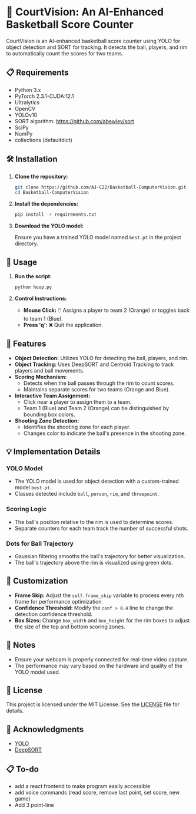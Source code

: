 # 🏀 CourtVision: An AI-Enhanced Basketball Score Counter

CourtVision is an AI-enhanced basketball score counter using YOLO for object detection and SORT for tracking. It detects the ball, players, and rim to automatically count the scores for two teams.

## 📋 Requirements

- Python 3.x
- PyTorch 2.3.1-CUDA:12.1 
- Ultralytics
- OpenCV
- YOLOv10
- SORT algorithm: https://github.com/abewley/sort 
- SciPy
- NumPy
- collections (defaultdict)

## 🛠️ Installation

1. **Clone the repository:**

    ```sh
    git clone https://github.com/AJ-C22/Basketball-ComputerVision.git
    cd Basketball-ComputerVision
    ```

2. **Install the dependencies:**

    ```sh
    pip install -r requirements.txt
    ```

3. **Download the YOLO model:**

    Ensure you have a trained YOLO model named `best.pt` in the project directory.

## 🚀 Usage

1. **Run the script:**

    ```sh
    python hoop.py
    ```

2. **Control Instructions:**

    - **Mouse Click:** 🖱️ Assigns a player to team 2 (Orange) or toggles back to team 1 (Blue).
    - **Press 'q':** ❌ Quit the application.

## 🌟 Features

- **Object Detection:** Utilizes YOLO for detecting the ball, players, and rim.
- **Object Tracking:** Uses DeepSORT and Centroid Tracking to track players and ball movements.
- **Scoring Mechanism:** 
  - Detects when the ball passes through the rim to count scores.
  - Maintains separate scores for two teams (Orange and Blue).
- **Interactive Team Assignment:** 
  - Click near a player to assign them to a team.
  - Team 1 (Blue) and Team 2 (Orange) can be distinguished by bounding box colors.
- **Shooting Zone Detection:** 
  - Identifies the shooting zone for each player.
  - Changes color to indicate the ball's presence in the shooting zone.

## 💡 Implementation Details

### YOLO Model

- The YOLO model is used for object detection with a custom-trained model `best.pt`.
- Classes detected include `ball`, `person`, `rim`, and `threepoint`.

### Scoring Logic

- The ball's position relative to the rim is used to determine scores.
- Separate counters for each team track the number of successful shots.

### Dots for Ball Trajectory

- Gaussian filtering smooths the ball's trajectory for better visualization.
- The ball's trajectory above the rim is visualized using green dots.

## 🔧 Customization

- **Frame Skip:** Adjust the `self.frame_skip` variable to process every nth frame for performance optimization.
- **Confidence Threshold:** Modify the `conf > 0.4` line to change the detection confidence threshold.
- **Box Sizes:** Change `box_width` and `box_height` for the rim boxes to adjust the size of the top and bottom scoring zones.

## 📌 Notes

- Ensure your webcam is properly connected for real-time video capture.
- The performance may vary based on the hardware and quality of the YOLO model used.

## 📜 License

This project is licensed under the MIT License. See the [LICENSE](LICENSE) file for details.

## 🙏 Acknowledgments

- [YOLO](https://github.com/ultralytics/yolov5)
- [DeepSORT](https://github.com/nwojke/deep_sort)

## 📋 To-do
- add a react frontend to make program easily accessible
- add voice commands (read score, remove last point, set score, new game)
- Add 3 point-line
